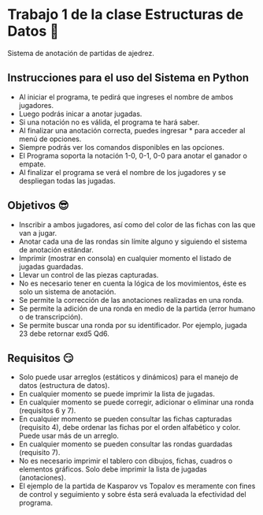 # Trabajo 1 de la clase Estructuras de Datos 🥳

Sistema de anotación de partidas de
ajedrez.

## Instrucciones para el uso del Sistema en Python
- Al iniciar el programa, te pedirá que ingreses el nombre de ambos jugadores.
- Luego podrás inicar a anotar jugadas.
- Si una notación no es válida, el programa te hará saber.
- Al finalizar una anotación correcta, puedes ingresar * para acceder al menú de opciones.
- Siempre podrás ver los comandos disponibles en las opciones.
- El Programa soporta la notación 1-0, 0-1, 0-0 para anotar el ganador o empate.
- Al finalizar el programa se verá el nombre de los jugadores y se despliegan todas las jugadas.

## Objetivos 😎

- Inscribir a ambos jugadores, así como del color de las fichas con las que van a
jugar.
- Anotar cada una de las rondas sin límite alguno y siguiendo el sistema de
anotación estándar.
- Imprimir (mostrar en consola) en cualquier momento el listado de jugadas
guardadas.
- Llevar un control de las piezas capturadas.
- No es necesario tener en cuenta la lógica de los movimientos, éste es solo un
sistema de anotación.
- Se permite la corrección de las anotaciones realizadas en una ronda.
- Se permite la adición de una ronda en medio de la partida (error humano o de
transcripción).
- Se permite buscar una ronda por su identificador. Por ejemplo, jugada 23 debe
retornar exd5 Qd6.

## Requisitos 😏

- Solo puede usar arreglos (estáticos y dinámicos) para el manejo de datos
(estructura de datos).
- En cualquier momento se puede imprimir la lista de jugadas.
- En cualquier momento se puede corregir, adicionar o eliminar una ronda
(requisitos 6 y 7).
- En cualquier momento se pueden consultar las fichas capturadas (requisito 4),
debe ordenar las fichas por el orden alfabético y color. Puede usar más de un
arreglo.
- En cualquier momento se pueden consultar las rondas guardadas (requisito 7).
- No es necesario imprimir el tablero con dibujos, fichas, cuadros o elementos
gráficos. Solo debe imprimir la lista de jugadas (anotaciones).
- El ejemplo de la partida de Kasparov vs Topalov es meramente con fines de
control y seguimiento y sobre ésta será evaluada la efectividad del programa.

